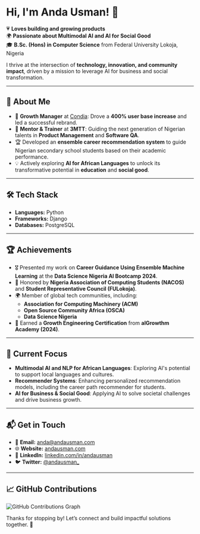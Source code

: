 # Hi, I'm **Anda Usman**! 👋  

💗 **Loves building and growing products**  
🌍 **Passionate about Multimodal AI and AI for Social Good**  
🎓 **B.Sc. (Hons) in Computer Science** from Federal University Lokoja, Nigeria  

I thrive at the intersection of **technology, innovation, and community impact**, driven by a mission to leverage AI for business and social transformation.  

---

## 🚀 About Me  

- 🌟 **Growth Manager** at [Condia](https://thecondia.com): Drove a **400% user base increase** and led a successful rebrand.  
- 🔭 **Mentor & Trainer** at **3MTT**: Guiding the next generation of Nigerian talents in **Product Management** and **Software QA**.  
- 🏆 Developed an **ensemble career recommendation system** to guide Nigerian secondary school students based on their academic performance.  
- 💡 Actively exploring **AI for African Languages** to unlock its transformative potential in **education** and **social good**.  

---

## 🛠️ Tech Stack  

- **Languages:** Python  
- **Frameworks:** Django  
- **Databases:** PostgreSQL  

---

## 🏆 Achievements  

- 🎖️ Presented my work on **Career Guidance Using Ensemble Machine Learning** at the **Data Science Nigeria AI Bootcamp 2024**.  
- 🏅 Honored by **Nigeria Association of Computing Students (NACOS)** and **Student Representative Council (FULokoja)**.  
- 🌍 Member of global tech communities, including:  
  - **Association for Computing Machinery (ACM)**  
  - **Open Source Community Africa (OSCA)**  
  - **Data Science Nigeria**  
- 🏅 Earned a **Growth Engineering Certification** from **alGrowthm Academy (2024)**.  

---

## 🌱 Current Focus  

- **Multimodal AI and NLP for African Languages**: Exploring AI's potential to support local languages and cultures.  
- **Recommender Systems**: Enhancing personalized recommendation models, including the career path recommender for students.  
- **AI for Business & Social Good**: Applying AI to solve societal challenges and drive business growth.  

---

## 📬 Get in Touch  

- 📧 **Email:** [anda@andausman.com](mailto:anda@andausman.com)  
- 🌐 **Website:** [andausman.com](https://andausman.com)  
- 💼 **LinkedIn:** [linkedin.com/in/andausman](https://linkedin.com/in/andausman)  
- 🐦 **Twitter:** [@andausman_](https://twitter.com/andausman_)  

---

## 📈 GitHub Contributions
![GitHub Contributions Graph](https://activity-graph.herokuapp.com/graph?username=andausman&theme=github)



Thanks for stopping by! Let’s connect and build impactful solutions together. 🚀
